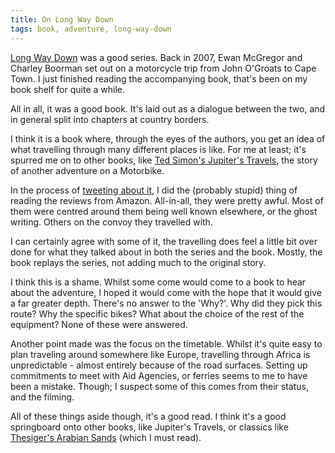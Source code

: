 ```yaml
---
title: On Long Way Down
tags: book, adventure, long-way-down
---
```


[Long Way Down](http://www.amazon.co.uk/gp/product/0751538957?ie=UTF8&tag=nisbl-21&linkCode=as2&camp=1634&creative=19450&creativeASIN=0751538957) was a good series. Back in 2007, Ewan McGregor and Charley Boorman set out on a motorcycle trip from John O'Groats to Cape Town. I just finished reading the accompanying book, that's been on my book shelf for quite a while.

All in all, it was a good book. It's laid out as a dialogue between the two, and in general split into chapters at country borders. 

I think it is a book where, through the eyes of the authors, you get an idea of what travelling through many different places is like. For me at least; it's spurred me on to other books, like [Ted Simon's Jupiter's Travels](http://www.amazon.co.uk/gp/product/0140054103?ie=UTF8&tag=nisbl-21&linkCode=as2&camp=1634&creative=19450&creativeASIN=0140054103), the story of another adventure on a Motorbike.

In the process of [tweeting about it](http://twitter.com/nickcharlton/status/24594581601), I did the (probably stupid) thing of reading the reviews from Amazon. All-in-all, they were pretty awful. Most of them were centred around them being well known elsewhere, or the ghost writing. Others on the convoy they travelled with.

I can certainly agree with some of it, the travelling does feel a little bit over done for what they talked about in both the series and the book. Mostly, the book replays the series, not adding much to the original story.

I think this is a shame. Whilst some come would come to a book to hear about the adventure, I hoped it would come with the hope that it would give a far greater depth. There's no answer to the 'Why?'. Why did they pick this route? Why the specific bikes? What about the choice of the rest of the equipment? None of these were answered.

Another point made was the focus on the timetable. Whilst it's quite easy to plan traveling around somewhere like Europe, travelling through Africa is unpredictable - almost entirely because of the road surfaces. Setting up commitments to meet with Aid Agencies, or ferries seems to me to have been a mistake. Though; I suspect some of this comes from their status, and the filming.

All of these things aside though, it's a good read. I think it's a good springboard onto other books, like Jupiter's Travels, or classics like [Thesiger's Arabian Sands](http://www.amazon.co.uk/gp/product/0140095144?ie=UTF8&tag=nisbl-21&linkCode=as2&camp=1634&creative=19450&creativeASIN=0140095144) (which I must read).


